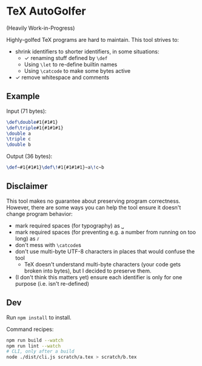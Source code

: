 # TeX AutoGolfer

(Heavily Work-in-Progress)

Highly-golfed TeX programs are hard to maintain. This tool strives to:

- shrink identifiers to shorter identifiers, in some situations:
  - ✓ renaming stuff defined by `\def`
  - Using `\let` to re-define builtin names
  - Using `\catcode` to make some bytes active
- ✓ remove whitespace and comments

## Example

Input (71 bytes):

```tex
\def\double#1{#1#1}
\def\triple#1{#1#1#1}
\double a
\triple c
\double b
```

Output (36 bytes):

```tex
\def~#1{#1#1}\def\!#1{#1#1#1}~a\!c~b
```

## Disclaimer

This tool makes no guarantee about preserving program correctness. However, there are some ways you can help the tool ensure it doesn't change program behavior:

- mark required spaces (for typography) as `␣`
- mark required spaces (for preventing e.g. a number from running on too long) as `⫽`
- don't mess with `\catcode`s
- don't use multi-byte UTF-8 characters in places that would confuse the tool
  - TeX doesn't understand multi-byte characters (your code gets broken into bytes), but I decided to preserve them.
- (I don't think this matters yet) ensure each identifier is only for one purpose (i.e. isn't re-defined)

## Dev

Run `npm install` to install.

Command recipes:

```sh
npm run build --watch
npm run lint --watch
# CLI, only after a build
node ./dist/cli.js scratch/a.tex > scratch/b.tex
```
